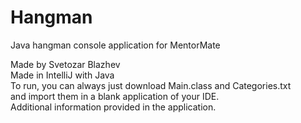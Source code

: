 # Hangman
Java hangman console application for MentorMate

Made by Svetozar Blazhev  
Made in IntelliJ with Java  
To run, you can always just download Main.class and Categories.txt  
and import them in a blank application of your IDE.  
Additional information provided in the application.  
